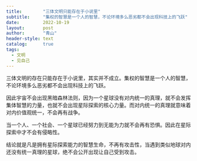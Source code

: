 ```yaml
---
title:        "三体文明只能存在于小说里"
subtitle:     "集权的智慧是一个人的智慧，不论环境多么恶劣都不会出现科技上的飞跃"
date:         2022-10-19
layout:       post
author:       "青山"
header-style: text
catalog:      true
tags:
  - 文明
  - 见自己
---
```


三体文明的存在只能存在于小说里，其实并不成立。集权的智慧是一个人的智慧，不论环境多么恶劣都不会出现科技上的飞跃。

因此宇宙不会出现黑暗森林法则，因为一个星球没有对内统一的真理，就不会发挥集体智慧的力量，也就不会出现星际探索的核心力量。而对内统一的真理就意味着对内价值观统一，不会再有战争。

当一个人、一个社会、一个星球已经努力到无能为力就不会再有恐惧。因此在星际探索中才不会有侵略性。

结论就是凡是拥有星际探索能力的智慧生命，不再有攻击性，当遇到类似地球对内还没有统一真理的星球，绝不会公开出现让自己受到攻击。 